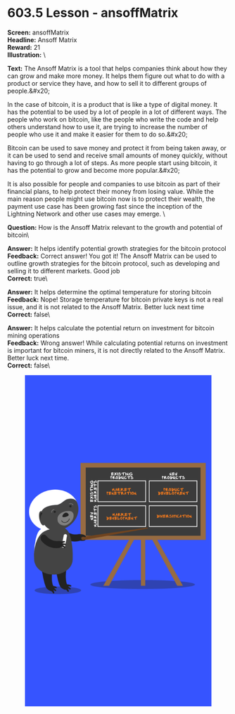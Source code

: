 # 603.5 Lesson - ansoffMatrix

**Screen:** ansoffMatrix\
**Headline:** Ansoff Matrix\
**Reward:** 21\
**Illustration:** \

**Text:** The Ansoff Matrix is a tool that helps companies think about how they can grow and make more money. It helps them figure out what to do with a product or service they have, and how to sell it to different groups of people.&amp;#x20;

In the case of bitcoin, it is a product that is like a type of digital money. It has the potential to be used by a lot of people in a lot of different ways. The people who work on bitcoin, like the people who write the code and help others understand how to use it, are trying to increase the number of people who use it and make it easier for them to do so.&amp;#x20;

Bitcoin can be used to save money and protect it from being taken away, or it can be used to send and receive small amounts of money quickly, without having to go through a lot of steps. As more people start using bitcoin, it has the potential to grow and become more popular.&amp;#x20;

It is also possible for people and companies to use bitcoin as part of their financial plans, to help protect their money from losing value. While the main reason people might use bitcoin now is to protect their wealth, the payment use case has been growing fast since the inception of the Lightning Network and other use cases may emerge.
\

**Question:** How is the Ansoff Matrix relevant to the growth and potential of bitcoin\

**Answer:** It helps identify potential growth strategies for the bitcoin protocol\
**Feedback:** Correct answer! You got it! The Ansoff Matrix can be used to outline growth strategies for the bitcoin protocol, such as developing and selling it to different markets. Good job\
**Correct:** true\

**Answer:** It helps determine the optimal temperature for storing bitcoin\
**Feedback:** Nope! Storage temperature for bitcoin private keys is not a real issue, and it is not related to the Ansoff Matrix. Better luck next time\
**Correct:** false\

**Answer:** It helps calculate the potential return on investment for bitcoin mining operations\
**Feedback:** Wrong answer! While calculating potential returns on investment is important for bitcoin miners, it is not directly related to the Ansoff Matrix. Better luck next time.\
**Correct:** false\


<figure><img src="../.gitbook/assets/603-05.png" alt=""><figcaption></figcaption></figure>

